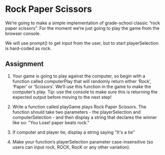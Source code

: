 # Rock Paper Scissors

We’re going to make a simple implementation of grade-school classic “rock paper scissors”. For the moment we’re just going to play the game from the browser console.

We will use prompt() to get input from the user, but to start playerSelection is hard-coded as rock.

## Assignment

1. Your game is going to play against the computer, so begin with a function called computerPlay that will randomly return either ‘Rock’, ‘Paper’ or ‘Scissors’. We’ll use this function in the game to make the computer’s play. Tip: use the console to make sure this is returning the expected output before moving to the next step!

2. Write a function called playGame plays Rock Paper Scissors. The function should take two parameters - the playerSelection and computerSelection - and then display a string that declares the winner like so: "You Lose! paper beats rock."

3. If computer and player tie, display a string saying "It's a tie"

4. Make your function’s playerSelection parameter case-insensitive (so users can input rock, ROCK, RocK or any other variation).
